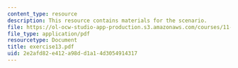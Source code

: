 ```yaml
---
content_type: resource
description: This resource contains materials for the scenario.
file: https://ol-ocw-studio-app-production.s3.amazonaws.com/courses/11-011-the-art-and-science-of-negotiation-spring-2006/2e2afd82e412a98dd1a14d3054914317_exercise13.pdf
file_type: application/pdf
resourcetype: Document
title: exercise13.pdf
uid: 2e2afd82-e412-a98d-d1a1-4d3054914317
---
```

